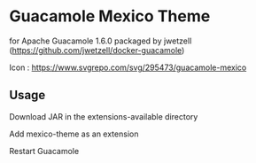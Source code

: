 # Guacamole Mexico Theme
for Apache Guacamole 1.6.0 packaged by jwetzell (https://github.com/jwetzell/docker-guacamole)

Icon : https://www.svgrepo.com/svg/295473/guacamole-mexico

## Usage
Download JAR in the extensions-available directory

Add mexico-theme as an extension

Restart Guacamole
